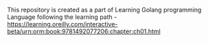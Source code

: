 This repository is created as a part of Learning Golang programming Language following the learning path - https://learning.oreilly.com/interactive-beta/urn:orm:book:9781492077206:chapter:ch01.html
